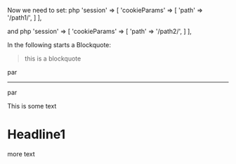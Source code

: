 Now we need to set:
   php
'session' => [
    'cookieParams' => [
        'path' => '/path1/',
    ]
],
   
and
   php
'session' => [
    'cookieParams' => [
        'path' => '/path2/',
    ]
],
   

In the following starts a Blockquote:
> this is a blockquote

par
***
par

This is some text
# Headline1
more text